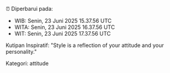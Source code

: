 ⏰ Diperbarui pada:
- WIB: Senin, 23 Juni 2025 15.37.56 UTC
- WITA: Senin, 23 Juni 2025 16.37.56 UTC
- WIT: Senin, 23 Juni 2025 17.37.56 UTC

Kutipan Inspiratif:
"Style is a reflection of your attitude and your personality."


Kategori: attitude

